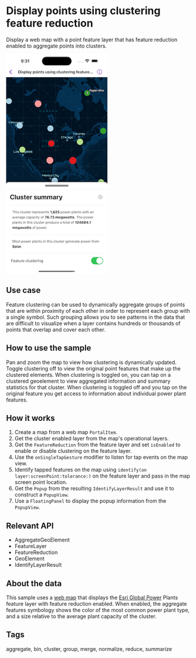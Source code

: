 # Display points using clustering feature reduction

Display a web map with a point feature layer that has feature reduction enabled to aggregate points into clusters.

![Image of display points using clustering feature reduction sample](display-points-using-clustering-feature-reduction.png)

## Use case

Feature clustering can be used to dynamically aggregate groups of points that are within proximity of each other in order to represent each group with a single symbol. Such grouping allows you to see patterns in the data that are difficult to visualize when a layer contains hundreds or thousands of points that overlap and cover each other.

## How to use the sample

Pan and zoom the map to view how clustering is dynamically updated. Toggle clustering off to view the original point features that make up the clustered elements. When clustering is toggled on, you can tap on a clustered geoelement to view aggregated information and summary statistics for that cluster. When clustering is toggled off and you tap on the original feature you get access to information about individual power plant features.

## How it works


1. Create a map from a web map `PortalItem`.
2. Get the cluster enabled layer from the map's operational layers.
3. Get the `FeatureReduction` from the feature layer and set `isEnabled` to enable or disable clustering on the feature layer.
4. Use the `onSingleTapGesture` modifier to listen for tap events on the map view.
4. Identify tapped features on the map using `identify(on layer:screenPoint:tolerance:)` on the feature layer and pass in the map screen point location.
5. Get the `Popup` from the resulting `IdentifyLayerResult` and use it to construct a `PopupView`.
6. Use a `FloatingPanel` to display the popup information from the `PopupView`.

## Relevant API

* AggregateGeoElement
* FeatureLayer
* FeatureReduction
* GeoElement
* IdentifyLayerResult

## About the data
This sample uses a [web map](https://www.arcgis.com/home/item.html?id=8916d50c44c746c1aafae001552bad23) that displays the [Esri Global Power](https://www.arcgis.com/home/item.html?id=eb54b44c65b846cca12914b87b315169) Plants feature layer with feature reduction enabled. When enabled, the aggregate features symbology shows the color of the most common power plant type, and a size relative to the average plant capacity of the cluster.

## Tags

aggregate, bin, cluster, group, merge, normalize, reduce, summarize

